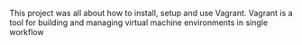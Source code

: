 This project was all about how to install, setup and use Vagrant. Vagrant is a tool for building and managing virtual machine environments in single workflow
